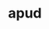 ---
title: apud
meaning: with, among
ch: sixteen
pos: preposition
di: (takes accusative)
f3: yes
f: yes
---